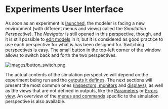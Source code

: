 
# Experiments User Interface



As soon as an experiment is [launched](LaunchingExperiments), the modeler is facing a new environment (with different menus and views) called the _Simulation Perspective_). The _Navigator_ is still opened in this perspective, though, and it is still possible to [edit models](EditingModels) in it, but it is considered as good practice to use each perspective for what is has been designed for. Switching perspectives is easy. The small button in the top-left corner of the window allows to switch back and forth the two perspectives.

![images/button_switch.png](resources/images/button_switch.png)


The actual contents of the simulation perspective will depend on the experiment being run and the [outputs it defines](G__DefiningOutputs). The next sections will present the most common ones ([inspectors, monitors](InspectorsAndMonitors) and [displays](G__Display)), as well as the views that are not defined in outputs, like the [Parameters](ParametersView) or [Errors view](ErrorsView). An overview of the [menus and commands](MenusAndCommands) specific to the simulation perspective is also available.